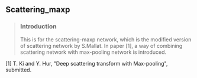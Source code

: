 ## Scattering_maxp

> ### Introduction
> This is for the scattering-maxp network, which is the modified version of scattering network by S.Mallat.
> In paper [1], a way of combining scattering network with max-pooling network is introduced.







[1] T. Ki and Y. Hur, "Deep scattering transform with Max-pooling", submitted.
